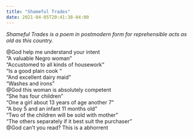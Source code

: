 ```yaml
---
title: "Shameful Trades"
date: 2021-04-05T20:41:38-04:00
---
```


_Shameful Trades is a poem in postmodern form for reprehensible acts as old as this country._

@God help me understand your intent \
“A valuable Negro woman” \
“Accustomed to all kinds of housework” \
“Is a good plain cook “ \
“And excellent dairy maid” \
“Washes and irons” \
@God this woman is absolutely competent \
“She has four children” \
“One a girl about 13 years of age another 7” \
“A boy 5 and an infant 11 months old” \
“Two of the children will be sold with mother” \
“The others separately if it best suit the purchaser” \
@God can’t you read? This is a abhorrent
